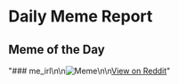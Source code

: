 # Daily Meme Report

## Meme of the Day
"### me_irl\n\n![Meme](https://i.redd.it/n271jz2mjcqd1.png)\n\n[View on Reddit](https://redd.it/1fmr4a3)"
